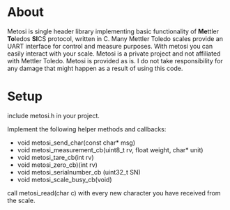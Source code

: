 # About

Metosi is single header library implementing basic functionality of <b>Me</b>ttler <b>To</b>ledos <b>SI</b>CS protocol, written in C.
Many Mettler Toledo scales provide an UART interface for control and measure purposes. With metosi you can easily interact with your scale.
Metosi is a private project and not affiliated with Mettler Toledo. Metosi is provided as is. I do not take responsibility for any damage that might happen as a result of using this code.

# Setup

include metosi.h in your project.

Implement the following helper methods and callbacks:

- void metosi_send_char(const char* msg)
- void metosi_measurement_cb(uint8_t rv, float weight, char* unit)
- void metosi_tare_cb(int rv)
- void metosi_zero_cb)(int rv)
- void metosi_serialnumber_cb (uint32_t SN)
- void metosi_scale_busy_cb(void)


call metosi_read(char c) with every new character you have received from the scale.
